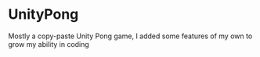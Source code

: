 # UnityPong
Mostly a copy-paste Unity Pong game, I added some features of my own to grow my ability in coding
